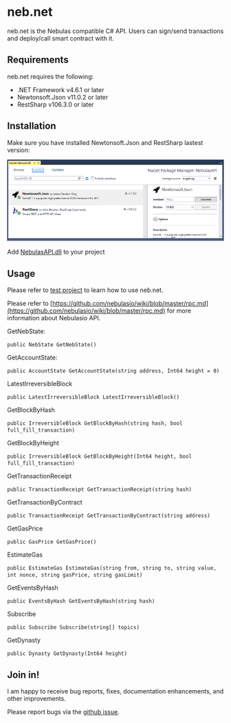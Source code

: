 # neb.net

neb.net is the Nebulas compatible C# API. 
Users can sign/send transactions and deploy/call smart contract with it.

## Requirements
neb.net requires the following:

- .NET Framework v4.6.1 or later
- Newtonsoft.Json v11.0.2 or later
- RestSharp v106.3.0 or later

## Installation
Make sure you have installed Newtonsoft.Json and RestSharp lastest version:

![Libraries](/media/help-1.png)

Add [NebulasAPI.dll](/build/latest) to your project

## Usage

Please refer to [test project](/src/NebulasAPI.Tests) to learn how to use neb.net.

Please refer to [https://github.com/nebulasio/wiki/blob/master/rpc.md](https://github.com/nebulasio/wiki/blob/master/rpc.md) for more information about Nebulasio API.


GetNebState:
```
public NebState GetNebState()
```

GetAccountState:
```
public AccountState GetAccountState(string address, Int64 height = 0)
```

LatestIrreversibleBlock
```
public LatestIrreversibleBlock LatestIrreversibleBlock()
```

GetBlockByHash
```
public IrreversibleBlock GetBlockByHash(string hash, bool full_fill_transaction)
```

GetBlockByHeight
```
public IrreversibleBlock GetBlockByHeight(Int64 height, bool full_fill_transaction)
```

GetTransactionReceipt
```
public TransactionReceipt GetTransactionReceipt(string hash)
```

GetTransactionByContract
```
public TransactionReceipt GetTransactionByContract(string address)
```

GetGasPrice
```
public GasPrice GetGasPrice()
```

EstimateGas
```
public EstimateGas EstimateGas(string from, string to, string value, int nonce, string gasPrice, string gasLimit)
```

GetEventsByHash
```
public EventsByHash GetEventsByHash(string hash)
```

Subscribe
```
public Subscribe Subscribe(string[] topics)
```

GetDynasty
```
public Dynasty GetDynasty(Int64 height)
```


## Join in!

I am happy to receive bug reports, fixes, documentation enhancements, and other improvements.

Please report bugs via the [github issue](https://github.com/vuqt/neb.net/issues).



